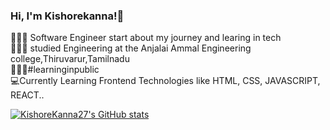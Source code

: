 ### Hi, I'm Kishorekanna!👋

👩🏻‍💻 Software Engineer start about my journey and learing in tech<br/>
👩🏻‍🎓 studied Engineering at the Anjalai Ammal Engineering college,Thiruvarur,Tamilnadu<br/>
🙇🏻‍♂️#learninginpublic <br/>
💻Currently Learning Frontend Technologies like HTML, CSS, JAVASCRIPT, REACT..

[![KishoreKanna27's GitHub stats](https://github-readme-stats.vercel.app/api?username=KishoreKanna27&show_icons=true&theme=radical&show_icons=true)](https://github.com/KishoreKanna27/github-readme-stats)
